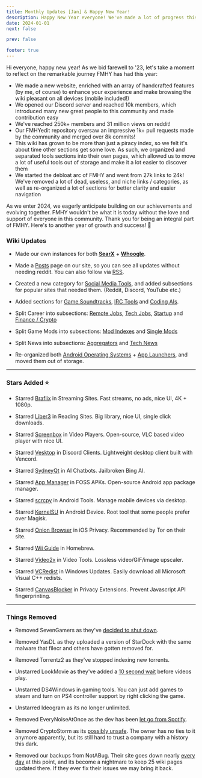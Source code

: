 ```yaml
---
title: Monthly Updates [Jan] & Happy New Year!
description: Happy New Year everyone! We've made a lot of progress this year.
date: 2024-01-01
next: false

prev: false

footer: true
---
```


<Post authors="nbats,zinklog,Q,Kai,taskylizard" />

Hi everyone, happy new year! As we bid farewell to '23, let's take a moment to
reflect on the remarkable journey FMHY has had this year:

- We made a new website, enriched with an array of handcrafted features (by me,
  of course) to enhance your experience and make browsing the wiki pleasant on
  all devices (mobile included!)
- We opened our Discord server and reached 10k members, which introduced many
  new great people to this community and made contribution easy
- We've reached 250k+ members and 31 million views on reddit!
- Our FMHYedit repository oversaw an impressive 1k+ pull requests made by the
  community and merged over 8k commits!
- This wiki has grown to be more than just a piracy index, so we felt it's about
  time other sections get some love. As such, we organized and separated tools
  sections into their own pages, which allowed us to move a lot of useful tools
  out of storage and make it a lot easier to discover them
- We started the debloat arc of FMHY and went from 27k links to 24k! We've
  removed a lot of dead, useless, and niche links / categories, as well as
  re-organized a lot of sections for better clarity and easier navigation

As we enter 2024, we eagerly anticipate building on our achievements and
evolving together. FMHY wouldn't be what it is today without the love and
support of everyone in this community. Thank you for being an integral part of
FMHY. Here's to another year of growth and success! 💙

### Wiki Updates

- Made our own instances for both **[SearX](https://searx.fmhy.net/)** +
  **[Whoogle](https://whoogle.fmhy.net/)**.

- Made a [Posts](/posts) page on our site, so you can see all updates without
  needing reddit. You can also follow via [RSS](/feed.rss).

- Created a new category for [Social Media Tools](/social-media-tools), and
  added subsections for popular sites that needed them. (Reddit, Discord,
  YouTube etc.)

- Added sections for [Game Soundtracks](/audiopiracyguide#game-soundtracks),
  [IRC Tools](/downloadpiracyguide#irc-tools) and
  [Coding AIs](/devtools#coding-ais).

- Split Career into subsections: [Remote Jobs](/miscguide#remote-jobs),
  [Tech Jobs](/miscguide#tech-jobs), [Startup](/miscguide#startup) and
  [Finance / Crypto](/miscguide#finance-crypto)

- Split Game Mods into subsections:
  [Mod Indexes](/gamingpiracyguide#mod-indexes) and
  [Single Mods](/gamingpiracyguide#game-mods)

- Split News into subsections: [Aggregators](/miscguide#aggregators) and
  [Tech News](/miscguide#tech-news)

- Re-organized both
  [Android Operating Systems](/android-iosguide#operating-systems) +
  [App Launchers](/android-iosguide#app-launchers), and moved them out of
  storage.

---

### Stars Added ⭐

- Starred [Braflix](/video#streaming-sites) in Streaming Sites. Fast
  streams, no ads, nice UI, 4K + 1080p.

- Starred [Liber3](/readingpiracyguide#ebooks) in Reading Sites. Big library,
  nice UI, single click downloads.

- Starred [Screenbox](/video-tools#video-players) in Video Players. Open-source,
  VLC based video player with nice UI.

- Starred [Vesktop](/social-media-tools#discord-clients) in Discord Clients.
  Lightweight desktop client built with Vencord.

- Starred [SydneyQt](/ai#proprietary-llms) in AI Chatbots. Jailbroken Bing AI.

- Starred [App Manager](/android-iosguide#foss-apks) in FOSS APKs. Open-source
  Android app package manager.

- Starred [scrcpy](/android-iosguide#android-device) in Android Tools. Manage
  mobile devices via desktop.

- Starred [KernelSU](/android-iosguide#android-device) in Android Device. Root
  tool that some people prefer over Magisk.

- Starred [Onion Browser](/android-iosguide#ios-privacy) in iOS Privacy.
  Recommended by Tor on their site.

- Starred [Wii Guide](/gamingpiracyguide#homebrew) in Homebrew.

- Starred [Video2x](/video-tools#video-tools-1) in Video Tools. Lossless
  video/GIF/image upscaler.

- Starred [VCRedist](/system-tools#windows-updates) in Windows Updates. Easily
  download all Microsoft Visual C++ redists.

- Starred [CanvasBlocker](/adblockvpnguide#privacy-extensions) in Privacy
  Extensions. Prevent Javascript API fingerprinting.

---

### Things Removed

- Removed SevenGamers as they've
  [decided to shut down](https://i.imgur.com/C5sgVqI.png).

- Removed YasDL as they uploaded a version of StarDock with the same malware
  that filecr and others have gotten removed for.

- Removed Torrentz2 as they've stopped indexing new torrents.

- Unstarred LookMovie as they've added a
  [10 second wait](https://i.imgur.com/I0D9Hyt.png) before videos play.

- Unstarred DS4Windows in gaming tools. You can just add games to steam and turn
  on PS4 controller support by right clicking the game.

- Unstarred Ideogram as its no longer unlimited.

- Removed EveryNoiseAtOnce as the dev has been
  [let go from Spotify](https://i.imgur.com/AaIrcAc.png).

- Removed CryptoStorm as its [possibly unsafe](https://i.imgur.com/VDlSY1T.png).
  The owner has no ties to it anymore apparently, but its still hard to trust a
  company with a history this dark.

- Removed our backups from NotABug. Their site goes down nearly
  [every day](https://i.imgur.com/Vx8Ou68.png) at this point, and its become a
  nightmare to keep 25 wiki pages updated there. If they ever fix their issues
  we may bring it back.

